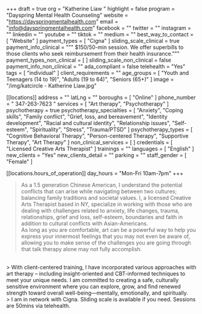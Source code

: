 +++
draft = true
org = "Katherine Liaw "
highlight = false
program = "Dayspring Mental Health Counseling"
website = "https://dayspringmentalhealth.com"
email = "info@dayspringmentalhealth.com"
facebook = ""
twitter = ""
instagram = ""
linkedin = ""
youtube = ""
tiktok = ""
medium = ""
best_way_to_contact = [ "Website" ]
payment_types = [ "Cigna" ]
sliding_scale_clinical = true
payment_info_clinical = """
$150/50-min session. 
We offer superbills to those clients who seek reimbursement from their health insurance."""
payment_types_non_clinical = [ ]
sliding_scale_non_clinical = false
payment_info_non_clinical = ""
ada_compliant = false
telehealth = "Yes"
tags = [ "individual" ]
client_requirements = ""
age_groups = [
  "Youth and Teenagers (14 to 19)",
  "Adults (19 to 64)",
  "Seniors (65+)"
]
image = "/img/katcircle - Katherine Liaw.jpg"

[[locations]]
address = ""
latLng = ""
boroughs = [ "Online" ]
phone_number = " 347-263-7623 "
services = [ "Art therapy", "Psychotherapy" ]
psychotherapy = true
psychotherapy_specialties = [
  "Anxiety",
  "Coping skills",
  "Family conflict",
  "Grief, loss, and bereavement",
  "Identity development",
  "Racial and cultural identity",
  "Relationship issues",
  "Self-esteem",
  "Spirituality",
  "Stress",
  "Trauma/PTSD"
]
psychotherapy_types = [
  "Cognitive Behavioral Therapy",
  "Person-centered Therapy",
  "Supportive Therapy",
  "Art Therapy"
]
non_clinical_services = [ ]
credentials = [ "Licensed Creative Arts Therapist" ]
trainings = ""
languages = [ "English" ]
new_clients = "Yes"
new_clients_detail = ""
parking = ""
staff_gender = [ "Female" ]

  [[locations.hours_of_operation]]
  day_hours = "Mon-Fri 10am-7pm"
+++


> As a 1.5 generation Chinese American, I understand the potential conflicts that can arise while navigating between two cultures; balancing family traditions and societal values. I, a licensed Creative Arts Therapist based in NY, specialize in working with those who are dealing with challenges related to anxiety, life changes, trauma, relationships, grief and loss, self-esteem, boundaries and faith in addition to cultural conflicts with Asian-Americans.<br>
> As long as you are comfortable, art can be a powerful way to help you express your innermost feelings that you may not even be aware of, allowing you to make sense of the challenges you are going through that talk therapy alone may not fully accomplish.

<br>
> With client-centered training, I have incorporated various approaches with art therapy – including insight-oriented and CBT-informed techniques to meet your unique needs. I am committed to creating a safe, culturally sensitive environment where you can explore, grow, and find renewed strength toward overall well-being—mentally, emotionally, and spiritually.
<br>
> I am in network with Cigna. Sliding scale is available if you need. Sessions are 50mins via telehealth.
